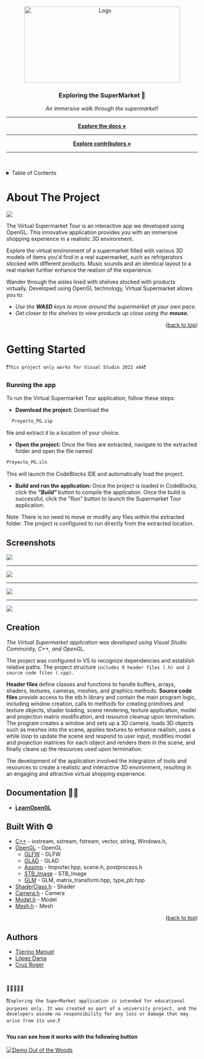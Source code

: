 <!-- Haeding -->

<a id="readme-top"></a>
<!-- PROJECT LOGO -->
<br />

<div align="center">
  <a href="https://github.com/othneildrew/Best-README-Template">
    <img src="images/virtualmarket.jpg" alt="Logo" width="410" height="200">
  </a>

  <h3 align="center">Exploring the SuperMarket 🛒</h3>

  <p align="center">
    <em>An immersive walk through the supermarket!</em>
    <br />
    <hr>
    <a href="https://github.com/svrenz/Proyecto_PG"><strong>Explore the docs »</strong></a>
    <hr>
    <a href="https://github.com/svrenz/Proyecto_PG/graphs/contributors"><strong>Explore contributors »</strong></a>
    <hr>
    <br />
  </p>
</div>
<!-- TABLE OF CONTENTS -->
<details>
  <summary>Table of Contents</summary>
  <ol>
    <li>
      <a href="#about-the-project">About The Project</a>
      <ul>
        <li><a href="#built-with">Built With</a></li>
      </ul>
    </li>
    <li>
      <a href="#getting-started">Getting Started</a>
      <ul>
        <li><a href="#prerequisites">Prerequisites</a></li>
        <li><a href="#installation">Installation</a></li>
      </ul>
    </li>
    <li><a href="#usage">Usage</a></li>
    <li><a href="#roadmap">Roadmap</a></li>
    <li><a href="#contributing">Contributing</a></li>
    <li><a href="#license">License</a></li>
    <li><a href="#contact">Contact</a></li>
    <li><a href="#acknowledgments">Acknowledgments</a></li>
  </ol>
</details>



<!-- ABOUT THE PROJECT -->
# About The Project

 <img src="images/WhatsApp Image 2024-07-03 at 9.29.24 PM.jpeg">

The Virtual Supermarket Tour is an interactive app we developed using OpenGL. This innovative application provides you with an immersive shopping experience in a realistic 3D environment.

Explore the virtual environment of a supermarket filled with various 3D models of items you'd find in a real supermarket, such as refrigerators stocked with different products. Music sounds and an identical layout to a real market further enhance the realism of the experience.

Wander through the aisles lined with shelves stocked with products virtually. Developed using OpenGL technology, Virtual Supermarket allows you to:
<em>
*  Use the <strong>WASD</strong> keys to move around the supermarket at your own pace.
* Get closer to the shelves to view products up close using the <strong>mouse.</strong>
</em>



<p align="right">(<a href="#readme-top">back to top</a>)</p>

#  Getting Started
❗`This project only works for Visual Studio 2022 x64`❗
### Running the app
To run the Virtual Supermarket Tour application, follow these steps:

* <strong>Download the project:</strong> Download the  
``` sh
  Proyecto_PG.zip
  ``` 
  file and extract it to a location of your choice.
  * <strong>Open the project:</strong> Once the files are extracted, navigate to the extracted folder and open the file named 
  ```sh 
  Proyecto_PG.sln
  ``` 
  This will launch the CodeBlocks IDE and automatically load the project.
  * <strong>Build and run the application: </strong>Once the project is loaded in CodeBlocks, click the <em><strong> "Build" </strong></em> button to compile the application. Once the build is successful, click the "Run" button to launch the Supermarket Tour application.

  Note: There is no need to move or modify any files within the extracted folder. The project is configured to run directly from the extracted location.

## Screenshots
<img src="images/Captura de pantalla (17).png">
<hr>
<img src="images/WhatsApp Image 2024-07-03 at 9.29.19 PM.jpeg">
<hr>
<img src="images/WhatsApp Image 2024-07-03 at 9.29.20 PM.jpeg">
<hr>
<img src="images/WhatsApp Image 2024-07-03 at 9.29.22 PM.jpeg">

## Creation 

<em>The Virtual Supermarket application was developed using Visual Studio Community, C++, and OpenGL.</em>

 The project was configured in VS to recognize dependencies and establish relative paths. The project structure `includes 9 header files (.h) and 2 source code files (.cpp).`
 
 <strong> Header files </strong> define classes and functions to handle buffers, arrays, shaders, textures, cameras, meshes, and graphics methods. <strong>Source code files</strong> provide access to the stb.h library and contain the main program logic, including window creation, calls to methods for creating primitives and texture objects, shader loading, scene rendering, texture application, model and projection matrix modification, and resource cleanup upon termination. The program creates a window and sets up a 3D camera, loads 3D objects such as meshes into the scene, applies textures to enhance realism, uses a while loop to update the scene and respond to user input, modifies model and projection matrices for each object and renders them in the scene, and finally cleans up the resources used upon termination.
 
  The development of the application involved the integration of tools and resources to create a realistic and interactive 3D environment, resulting in an engaging and attractive virtual shopping experience.

## Documentation 🧑‍💻

* <a href="https://learnopengl.com/"><strong>LearnOpenGL</strong></a>

## Built With ⚙️

- [C++](https://isocpp.org/) - iostream, sstream, fstream, vector, string, Windows.h, 
- [OpenGL](https://www.opengl.org/) - OpenGL
  - [GLFW](https://www.glfw.org/) - GLFW
  - [GLAD](https://github.com/Dav1dde/glad) - GLAD
  - [Assimp](https://github.com/assimp/assimp) - Importer.hpp, scene.h, postprocess.h
  - [STB_Image](https://github.com/nothings/stb) - STB_Image
  - [GLM](https://glm.g-truc.net/0.9.9/index.html) - GLM, matrix_transform.hpp, type_ptr.hpp
- [ShaderClass.h](https://learnopengl.com/Getting-started/Shaders) - Shader
- [Camera.h](https://learnopengl.com/Getting-started/Camera) - Camera
- [Model.h](https://learnopengl.com/Model-Loading/Model) - Model
- [Mesh.h](https://learnopengl.com/Model-Loading/Mesh) - Mesh




<p align="right">(<a href="#readme-top">back to top</a>)</p>



<!-- GETTING STARTED -->
## Authors

* <a href="https://github.com/Manu-1118"><strong></strong>Tijerino Manuel</strong></a>
* <a href="https://github.com/svrenz"><strong></strong>López Dania</strong></a>
* <a href="https://github.com/cruzroger11"><strong></strong>Cruz Roger</strong></a>

<br>

🙅‍♂️🙅🙅‍♀️

❗`Exploring the SuperMarket application is intended for educational purposes only. It was created as part of a university project, and the developers assume no responsibility for any loss or damage that may arise from its use.`❗

#### You can see how it works with the following button
[![Demo Out of the Woods](https://img.shields.io/badge/YouTube-FF0000?style=for-the-badge&logo=youtube&logoColor=white)](https://www.youtube.com/watch?v=WjlISaPDcpM)

